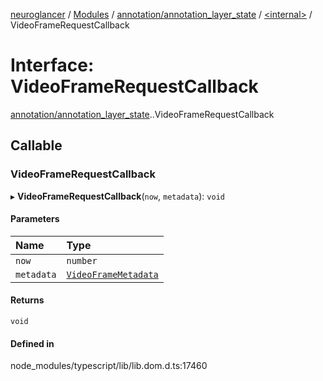 [neuroglancer](../README.md) / [Modules](../modules.md) / [annotation/annotation\_layer\_state](../modules/annotation_annotation_layer_state.md) / [<internal\>](../modules/annotation_annotation_layer_state._internal_.md) / VideoFrameRequestCallback

# Interface: VideoFrameRequestCallback

[annotation/annotation_layer_state](../modules/annotation_annotation_layer_state.md).[<internal>](../modules/annotation_annotation_layer_state._internal_.md).VideoFrameRequestCallback

## Callable

### VideoFrameRequestCallback

▸ **VideoFrameRequestCallback**(`now`, `metadata`): `void`

#### Parameters

| Name | Type |
| :------ | :------ |
| `now` | `number` |
| `metadata` | [`VideoFrameMetadata`](annotation_annotation_layer_state._internal_.VideoFrameMetadata.md) |

#### Returns

`void`

#### Defined in

node_modules/typescript/lib/lib.dom.d.ts:17460
